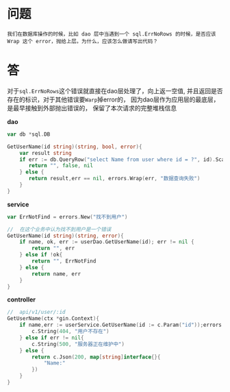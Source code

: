 # 问题

`我们在数据库操作的时候，比如 dao 层中当遇到一个 sql.ErrNoRows 的时候，是否应该 Wrap 这个 error，抛给上层。为什么，应该怎么做请写出代码？`

# 答

对于`sql.ErrNoRows`这个错误就直接在dao层处理了，向上返一空值, 并且返回是否存在的标识，对于其他错误要`Warp`掉error的， 因为dao层作为应用层的最底层，是最早接触到外部抛出错误的， 保留了本次请求的完整堆栈信息

**dao**

```go
var db *sql.DB

GetUserName(id string)(string, bool, error){
    var result string
    if err := db.QueryRow("select Name from user where id = ?", id).Scan(&result);errors.Is(err, sql.ErrNoRows){
       return "", false, nil
    } else {
       return result,err == nil, errors.Wrap(err, "数据查询失败")
    }
}

```

**service**

```go
var ErrNotFind = errors.New("找不到用户")

//  在这个业务中认为找不到用户是一个错误
GetUserName(id string)(string, error){
    if name, ok, err := userDao.GetUserName(id); err != nil {
        return "", err
    } else if !ok{
        return "", ErrNotFind
    } else {
        return name, err
    }
}

```

**controller**

```go
//  api/v1/user/:id
GetUserName(ctx *gin.Context){
    if name,err := userService.GetUserName(id := c.Param("id"));errors.Is(err, userService.ErrNotFind){
        c.String(404, "用户不存在")
    } else if err != nil{
        c.String(500, "服务器正在维护中")
    } else {
        return c.Json(200, map[string]interface{}{
            "Name:"
        })
    }
}
```